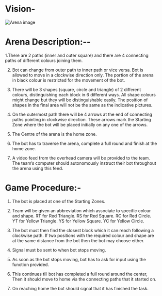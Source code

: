# Vision-
![Arena image](https://github.com/ujju20/Vision-/blob/main/test.png)

# Arena Description:--
1.There are 2 paths (inner and outer square) and there are 4 connecting paths of different colours joining them.

2. Bot can change from outer path to inner path or vice versa. Bot is allowed to move in a clockwise direction only. The portion of the arena in black colour is restricted for the movement of the bot.

3. There will be 3 shapes (square, circle and triangle) of 2 different colours, distinguishing each block in 6 different ways. All shape colours might change but they will be distinguishable easily. The position of shapes in the final area will not be the same as the indicative pictures.

4. On the outermost path there will be 4 arrows at the end of connecting paths pointing in clockwise direction. These arrows mark the Starting Zone where the bot will be placed initially on any one of the arrows.

5. The Centre of the arena is the home zone.

6. The bot has to traverse the arena, complete a full round and finish at the home zone.

7. A video feed from the overhead camera will be provided to the team. The team’s computer should autonomously instruct their bot throughout the arena using this feed.

# Game Procedure:-
1. The bot is placed at one of the Starting Zones.

2. Team will be given an abbreviation which associate to specific colour and shape.
RT for Red Triangle.
RS for Red Square.
RC for Red Circle.
YT for Yellow Triangle.
YS for Yellow Square.
YC for Yellow Circle.

3. The bot must then find the closest block which it can reach following a clockwise path. If two positions with the required colour and shape are at the same distance from the bot then the bot may choose either.

4. Signal must be sent to when bot stops moving.

5. As soon as the bot stops moving, bot has to ask for input using the function provided.

6. This continues till bot has completed a full round around the center, Then it should move to home via the connecting paths that it started on.

7. On reaching home the bot should signal that it has finished the task.
